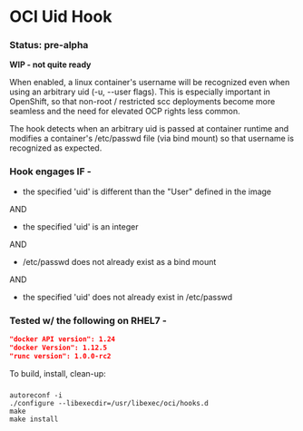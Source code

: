 # OCI Uid Hook

### Status: pre-alpha

**WIP - not quite ready**

When enabled, a linux container's username will be recognized even when using an arbitrary uid (-u, --user flags). This is especially important in OpenShift, so that non-root / restricted scc deployments become more seamless and the need for elevated OCP rights less common.

The hook detects when an arbitrary uid is passed at container runtime and modifies a container's /etc/passwd file (via bind mount) so that username is recognized as expected.

### Hook engages IF -

 - the specified 'uid' is different than the "User" defined in the image
 
 AND
 
 - the specified 'uid' is an integer

 AND

 - /etc/passwd does not already exist as a bind mount

 AND

 - the specified 'uid' does not already exist in /etc/passwd
 
### Tested w/ the following on RHEL7 -

```json
"docker API version": 1.24
"docker Version": 1.12.5
"runc version": 1.0.0-rc2
```

To build, install, clean-up:

### 
```shell
autoreconf -i
./configure --libexecdir=/usr/libexec/oci/hooks.d
make
make install
```
